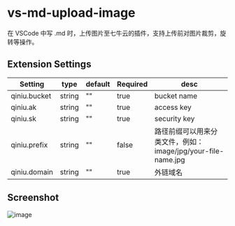 # vs-md-upload-image

在 VSCode 中写 .md 时，上传图片至七牛云的插件，支持上传前对图片裁剪，旋转等操作。

## Extension Settings

| Setting      | type   | default | Required | desc                                                          |
| ------------ | ------ | ------- | -------- | ------------------------------------------------------------- |
| qiniu.bucket | string | ""      | true     | bucket name                                                   |
| qiniu.ak     | string | ""      | true     | access key                                                    |
| qiniu.sk     | string | ""      | true     | security key                                                  |
| qiniu.prefix | string | ""      | false    | 路径前缀可以用来分类文件，例如： image/jpg/your-file-name.jpg |
| qiniu.domain | string | ""      | true     | 外链域名                                                      |

## Screenshot

![image](./screenshot/upload.gif)
